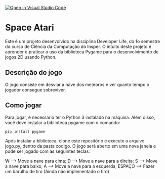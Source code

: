 [![Open in Visual Studio Code](https://classroom.github.com/assets/open-in-vscode-718a45dd9cf7e7f842a935f5ebbe5719a5e09af4491e668f4dbf3b35d5cca122.svg)](https://classroom.github.com/online_ide?assignment_repo_id=12400241&assignment_repo_type=AssignmentRepo)
# Space Atari

Este é um projeto desenvolvido na disciplina Developer Life, do 1o semestre do curso de Ciência da Computação do Insper. O intuito deste projeto é aprender e praticar o uso da biblioteca Pygame para o desenvolvimento de jogos 2D usando Python.

## Descrição do jogo

O jogo consiste em desviar a nave dos meteoros e ver quanto tempo o jogador consegue sobreviver.

## Como jogar

Para jogar, é necessário ter o Python 3 instalado na máquina. Além disso, você deve instalar a biblioteca pygame com o comando:

```
pip install pygame
```

Após instalar a biblioteca, clone este repositório e execute o arquivo jogo.py, dentro da pasta codigo. O jogo será aberto em uma nova janela e pode ser jogado com as seguintes teclas:

W --> Move a nave para cima;
D --> Move a nave para a direita;
S --> Move a nave para baixo;
A --> Move a nave para a esquerda;
ESPAÇO --> Fazer um barulho de tiro (Ainda não implementado o tiro)